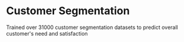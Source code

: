 # Customer Segmentation
 Trained over 31000 customer segmentation datasets to predict overall customer's need and satisfaction
